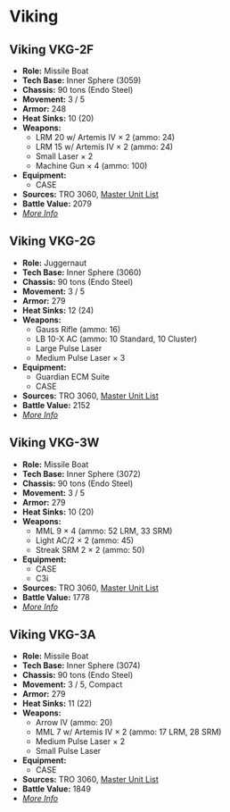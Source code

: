 # Viking
## Viking VKG-2F
- **Role:** Missile Boat
- **Tech Base:** Inner Sphere (3059)
- **Chassis:** 90 tons (Endo Steel)
- **Movement:** 3 / 5
- **Armor:** 248
- **Heat Sinks:** 10 (20)
- **Weapons:**
  - LRM 20 w/ Artemis IV × 2 (ammo: 24)
  - LRM 15 w/ Artemis IV × 2 (ammo: 24)
  - Small Laser × 2
  - Machine Gun × 4 (ammo: 100)
- **Equipment:**
  - CASE
- **Sources:** TRO 3060, [Master Unit List](http://masterunitlist.info/Unit/Details/3417/viking-vkg-2f)
- **Battle Value:** 2079
- [*More Info*](viking/viking_vkg-2f.md)

## Viking VKG-2G
- **Role:** Juggernaut
- **Tech Base:** Inner Sphere (3060)
- **Chassis:** 90 tons (Endo Steel)
- **Movement:** 3 / 5
- **Armor:** 279
- **Heat Sinks:** 12 (24)
- **Weapons:**
  - Gauss Rifle (ammo: 16)
  - LB 10-X AC (ammo: 10 Standard, 10 Cluster)
  - Large Pulse Laser
  - Medium Pulse Laser × 3
- **Equipment:**
  - Guardian ECM Suite
  - CASE
- **Sources:** TRO 3060, [Master Unit List](http://masterunitlist.info/Unit/Details/3418/viking-vkg-2g)
- **Battle Value:** 2152
- [*More Info*](viking/viking_vkg-2g.md)

## Viking VKG-3W
- **Role:** Missile Boat
- **Tech Base:** Inner Sphere (3072)
- **Chassis:** 90 tons (Endo Steel)
- **Movement:** 3 / 5
- **Armor:** 279
- **Heat Sinks:** 10 (20)
- **Weapons:**
  - MML 9 × 4 (ammo: 52 LRM, 33 SRM)
  - Light AC/2 × 2 (ammo: 45)
  - Streak SRM 2 × 2 (ammo: 50)
- **Equipment:**
  - CASE
  - C3i
- **Sources:** TRO 3060, [Master Unit List](http://masterunitlist.info/Unit/Details/3420/viking-vkg-3w)
- **Battle Value:** 1778
- [*More Info*](viking/viking_vkg-3w.md)

## Viking VKG-3A
- **Role:** Missile Boat
- **Tech Base:** Inner Sphere (3074)
- **Chassis:** 90 tons (Endo Steel)
- **Movement:** 3 / 5, Compact
- **Armor:** 279
- **Heat Sinks:** 11 (22)
- **Weapons:**
  - Arrow IV (ammo: 20)
  - MML 7 w/ Artemis IV × 2 (ammo: 17 LRM, 28 SRM)
  - Medium Pulse Laser × 2
  - Small Pulse Laser
- **Equipment:**
  - CASE
- **Sources:** TRO 3060, [Master Unit List](http://masterunitlist.info/Unit/Details/3419/viking-vkg-3a)
- **Battle Value:** 1849
- [*More Info*](viking/viking_vkg-3a.md)

